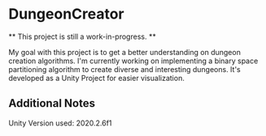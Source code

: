 # DungeonCreator

** This project is still a work-in-progress. ** <br/>

My goal with this project is to get a better understanding on dungeon creation algorithms.
I'm currently working on implementing a binary space partitioning algorithm to create diverse and interesting dungeons.
It's developed as a Unity Project for easier visualization.

## Additional Notes
 
Unity Version used: 2020.2.6f1